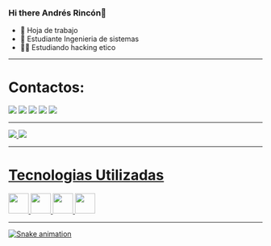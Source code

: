 ### Hi there Andrés Rincón👋

- 🔭 Hoja de trabajo 
- 🌱 Estudiante Ingenieria de sistemas
- 👨‍💻 Estudiando hacking etico
<hr>

<div>
  <h1>Contactos:</h1>
 <a href="ccc"><img src="https://img.shields.io/badge/Gmail-D14836?style=for-the-badge&logo=gmail&logoColor=white" targer="_blank"></a>
  <a href="ccc"><img src="https://img.shields.io/badge/Telegram-2CA5E0?style=for-the-badge&logo=telegram&logoColor=white" targer="_blank"></a>
  <a href="https://www.instagram.com/c.andres1489/ target: _blank"><img src="https://img.shields.io/badge/Instagram-E4405F?style=for-the-badge&logo=instagram&logoColor=white" targer="_blank"></a>
  <a href="https://www.facebook.com/Cmilo.a.rincon"><img src="https://img.shields.io/badge/Facebook-1877F2?style=for-the-badge&logo=facebook&logoColor=white" targer="_blank"></a>
  <a href="https://www.linkedin.com/in/camilo-andres-rincon-santiago-56109a229/"><img src="https://img.shields.io/badge/LinkedIn-0077B5?style=for-the-badge&logo=linkedin&logoColor=white" targer="_blank"></a>
  
  
 </div>
 
  <hr>
<div> 
<a href="https://github.com/camilorinconr">

  <img heigth="50rem" src="https://github-readme-stats.vercel.app/api?username=camilorinconr&show_icons=true&theme=merko"/>
  <img heigth="50rem" src="https://github-readme-stats.vercel.app/api/top-langs/?username=camilorinconr&layout=compact&langs_count=16&theme=merko"/>
</div> <hr>
  
  <div style="display:inline_block">
    <h1>Tecnologias Utilizadas </h1>
    <img alingn="center"  heigth="30" width="40" src="https://cdn.jsdelivr.net/gh/devicons/devicon/icons/java/java-original-wordmark.svg"  />
    <img alingn="center"  heigth="30" width="40" src="https://cdn.jsdelivr.net/gh/devicons/devicon/icons/html5/html5-original.svg" />
    <img alingn="center"  heigth="30" width="40" src="https://cdn.jsdelivr.net/gh/devicons/devicon/icons/css3/css3-original.svg" />
    <img alingn="center"  heigth="30" width="40" src="https://cdn.jsdelivr.net/gh/devicons/devicon/icons/postgresql/postgresql-original-wordmark.svg" />
    
  </div><hr>
  
  ![Snake animation](https://github.com/camilorinconr/camilorinconr/blob/output/github-contribution-grid-snake.svg)
    

